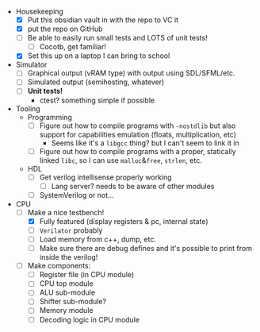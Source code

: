 - Housekeeping
	- [x] Put this obsidian vault in with the repo to VC it
	- [x] put the repo on GitHub
	- [ ] Be able to easily run small tests and LOTS of unit tests!
		- [ ] Cocotb, get familiar!
	- [x] Set this up on a laptop I can bring to school
- Simulator
	- [ ] Graphical output (vRAM type) with output using SDL/SFML/etc.
	- [ ] Simulated output (semihosting, whatever)
	- [ ] **Unit tests!**
		- ctest? something simple if possible
- Tooling
	- Programming
		- [ ] Figure out how to compile programs with `-nostdlib` but also support for capabilities emulation (floats, multiplication, etc)
			- Seems like it's a `libgcc` thing? but I can't seem to link it in
		- [ ] Figure out how to compile programs with a proper, statically linked `libc`, so I can use `malloc`&`free`, `strlen`, etc.
	- HDL
		- [ ] Get verilog intellisense properly working
			- [ ] Lang server? needs to be aware of other modules
		- [ ] SystemVerilog or not...
- CPU
	- [ ] Make a nice testbench!
		- [x] Fully featured (display registers & pc, internal state)
		- [ ] `Verilator` probably
		- [ ] Load memory from c++, dump, etc.
		- [ ] Make sure there are debug defines and it's possible to print from inside the verilog!
	- [ ] Make components:
		- [ ] Register file (in CPU module)
		- [ ] CPU top module
		- [ ] ALU sub-module
		- [ ] Shifter sub-module?
		- [ ] Memory module
		- [ ] Decoding logic in CPU module
